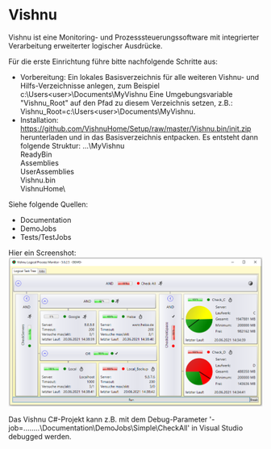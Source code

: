 # Vishnu
Vishnu ist eine Monitoring- und Prozesssteuerungssoftware mit integrierter Verarbeitung erweiterter logischer Ausdrücke.

Für die erste Einrichtung führe bitte nachfolgende Schritte aus:
  - Vorbereitung:
    	Ein lokales Basisverzeichnis für alle weiteren Vishnu- und Hilfs-Verzeichnisse anlegen, zum Beispiel c:\Users\<user>\Documents\MyVishnu
    	Eine Umgebungsvariable "Vishnu_Root" auf den Pfad zu diesem Verzeichnis setzen, z.B.: Vishnu_Root=c:\Users\<user>\Documents\MyVishnu.
  - Installation:
    	https://github.com/VishnuHome/Setup/raw/master/Vishnu.bin/init.zip herunterladen und in das Basisverzeichnis entpacken.
    	Es entsteht dann folgende Struktur:
    	...\MyVishnu\
    	             ReadyBin\
    	                      Assemblies\
    	                      UserAssemblies\
    	                      Vishnu.bin\
    	             VishnuHome\

Siehe folgende Quellen:
 - Documentation
 - DemoJobs
 - Tests/TestJobs

Hier ein Screenshot:
![Vishnu-Hilfe Startseite](./FirstView.png?raw=true "Vishnu-Hilfe")

Das Vishnu C#-Projekt kann z.B. mit dem Debug-Parameter '-job=..\..\..\..\Documentation\DemoJobs\Simple\CheckAll'
in Visual Studio debugged werden.
